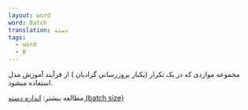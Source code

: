 ```yaml
---
layout: word
word: Batch
translation: دسته
tags:
  - word
  - B
---
```

مجموعه مواردی که در یک تکرار (یکبار بروزرسانی گرادیان ) از فرآیند آموزش مدل استفاده میشود.

مطالعه بیشتر: [اندازه دسته (batch size)](/B/batch_size)